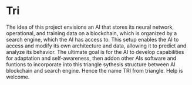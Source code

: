 # Tri
The idea of this project envisions an AI that stores its neural network, operational, and training data on a blockchain, which is organized by a search engine, which the AI has access to. This setup enables the AI to access and modify its own architecture and data, allowing it to predict and analyze its behavior. The ultimate goal is for the AI to develop capabilities for adaptation and self-awareness, then addon other AIs software and funtions to incorporate into this triangle sythesis structure between AI blockchain and search engine. Hence the name TRI from triangle.
Help is welcome.
